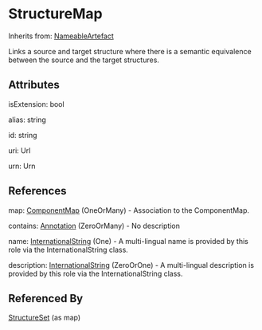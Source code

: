 
# StructureMap

Inherits from: [NameableArtefact](../Base/NameableArtefact.md)



Links a source and target structure where there is a semantic equivalence between the source and the target structures.

## Attributes

isExtension: bool

alias: string

id: string

uri: Url

urn: Urn



## References

map: [ComponentMap](ComponentMap.md) (OneOrMany) - Association to the ComponentMap.

contains: [Annotation](../Base/Annotation.md) (ZeroOrMany) - No description

name: [InternationalString](../Base/InternationalString.md) (One) - A multi-lingual name is provided by this role via the InternationalString class.

description: [InternationalString](../Base/InternationalString.md) (ZeroOrOne) - A multi-lingual description is provided by this role via the InternationalString class.



## Referenced By

[StructureSet](StructureSet.md) (as map)


